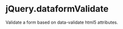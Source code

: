 jQuery.dataformValidate
=======================

Validate a form based on data-validate html5 attributes.